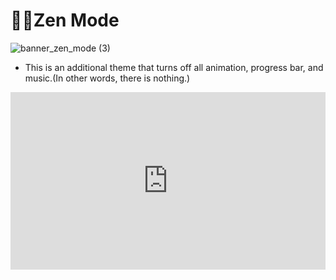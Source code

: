 # 🧘‍♀️Zen Mode

![banner_zen_mode (3)](https://github.com/shigeyukey/AnkiArcade/assets/124401518/180f5ad7-f27e-40c9-87bc-4d9161ce5323)<br>

* This is an additional theme that turns off all animation, progress bar, and music.(In other words, there is nothing.)


<iframe src="https://www.youtube.com/embed/05s_fEXp9fI?list=PLZhrgD6s-LFVsEhxRdEHf_OkGVe2YZfeo" frameborder="0" allow="accelerometer; autoplay; clipboard-write; encrypted-media; gyroscope; picture-in-picture" allowfullscreen style="aspect-ratio: 16/9; width: 100%;"></iframe>